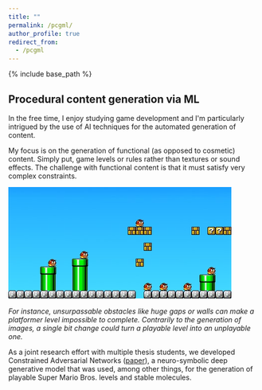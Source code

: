 ```yaml
---
title: ""
permalink: /pcgml/
author_profile: true
redirect_from:
  - /pcgml
---
```


{% include base_path %}


## Procedural content generation via ML


In the free time, I enjoy studying game development and I'm particularly
intrigued by the use of AI techniques for the automated generation of
content.

My focus is on the generation of functional (as opposed to cosmetic)
content. Simply put, game levels or rules rather than textures or
sound effects. The challenge with functional content is that it must
satisfy very complex constraints.

![A SMB level!](/images/pcgml.jpg "SMB")

*For instance, unsurpassable obstacles like huge gaps or walls can
make a platformer level impossible to complete. Contrarily to the
generation of images, a single bit change could turn a playable level
into an unplayable one.*

As a joint research effort with multiple thesis students, we developed
Constrained Adversarial Networks
([paper](https://proceedings.neurips.cc/paper/2020/file/a87c11b9100c608b7f8e98cfa316ff7b-Paper.pdf
'canpaper')), a neuro-symbolic deep generative model that was used,
among other things, for the generation of playable Super Mario
Bros. levels and stable molecules.
